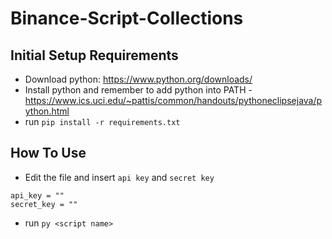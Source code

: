 # Binance-Script-Collections

## Initial Setup Requirements
- Download python: https://www.python.org/downloads/
- Install python and remember to add python into PATH - https://www.ics.uci.edu/~pattis/common/handouts/pythoneclipsejava/python.html
- run ```pip install -r requirements.txt```

## How To Use
- Edit the file and insert `api key` and `secret key`
```
api_key = ""
secret_key = ""
```
- run ```py <script name>```

